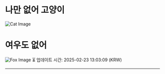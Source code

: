 
# 나만 없어 고양이

![Cat Image](https://cdn2.thecatapi.com/images/21d.gif)

# 여우도 없어
![Fox Image](https://randomfox.ca/images/35.jpg)
⏳ 업데이트 시간: 2025-02-23 13:03:09 (KRW)

---
